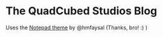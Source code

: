 # The QuadCubed Studios Blog
Uses the [Notepad theme](https://github.com/hmfaysal/Notepad) by @hmfaysal (Thanks, bro! :) )
